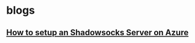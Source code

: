 # blogs

## [How to setup an Shadowsocks Server on Azure](Azure/How-to-setup-an-Shadowsocks-server.md)
